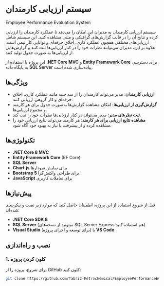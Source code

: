 # سیستم ارزیابی کارمندان
Employee Performance Evaluation System

سیستم ارزیابی کارمندان به مدیران این امکان را می‌دهد تا عملکرد کارمندان را ارزیابی کرده و نتایج آن را در قالب گزارش‌های گرافیکی و متنی مشاهده کنند. این سیستم شامل ارزیابی‌های مختلفی همچون عملکرد کاری، اخلاق حرفه‌ای و توانایی کار تیمی است. علاوه بر این، مدیران می‌توانند نظرات خود را در کنار ارزیابی‌ها ثبت کنند و گزارش‌هایی از ارزیابی‌ها به صورت جدول تولید کنند.

این پروژه با استفاده از **.NET Core MVC** و **Entity Framework Core** برای دسترسی به پایگاه داده **SQL Server** پیاده‌سازی شده است.

## ویژگی‌ها

- **ارزیابی کارمندان**: مدیر می‌تواند کارمندان را از سه جنبه مانند عملکرد کاری، اخلاق حرفه‌ای و کار گروهی ارزیابی کنند.
- **گزارش‌گیری از ارزیابی‌ها**: امکان مشاهده گزارش‌ها به‌صورت  جدول برای هر کارمند و مجموع ارزیابی‌ها.
- **ثبت نظرهای مدیر**: مدیر می‌تواند در کنار ارزیابی‌ها نظرات خود را ثبت کند.
- **مشاهده نتایج ارزیابی برای هر کارمند**: هر کارمند می‌تواند نتایج ارزیابی خود را مشاهده کرده و از پیشرفت یا نیاز به بهبود خود آگاه شود.

## تکنولوژی‌ها

- **.NET Core 8 MVC**
- **Entity Framework Core** (EF Core)
- **SQL Server**
- **Chart.js** برای نمایش نمودارها
- **Bootstrap 5** برای طراحی واکنش‌گرا
- **JavaScript** برای تعاملات کاربری

## پیش‌نیازها

قبل از شروع استفاده از این پروژه، اطمینان حاصل کنید که موارد زیر نصب و پیکربندی شده‌اند:

- **.NET Core SDK 8**
- **SQL Server** (میتونید از نسخه‌های SQL Server Express هم استفاده کنید)
- **Visual Studio** (برای توسعه و اجرای پروژه) یا **VS Code**

## نصب و راه‌اندازی

### 1. کلون کردن پروژه

برای شروع، پروژه را از GitHub کلون کنید:

```bash
git clone https://github.com/Tabriz-Petrochemical/EmployeePerformanceEvaluation.git
